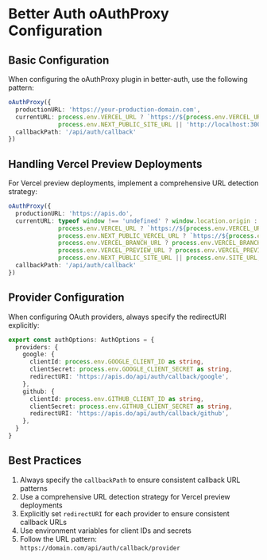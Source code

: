 # Better Auth oAuthProxy Configuration

## Basic Configuration

When configuring the oAuthProxy plugin in better-auth, use the following pattern:

```typescript
oAuthProxy({
  productionURL: 'https://your-production-domain.com',
  currentURL: process.env.VERCEL_URL ? `https://${process.env.VERCEL_URL}` : 
              process.env.NEXT_PUBLIC_SITE_URL || 'http://localhost:3000',
  callbackPath: '/api/auth/callback'
})
```

## Handling Vercel Preview Deployments

For Vercel preview deployments, implement a comprehensive URL detection strategy:

```typescript
oAuthProxy({ 
  productionURL: 'https://apis.do',
  currentURL: typeof window !== 'undefined' ? window.location.origin : // Client-side detection
              process.env.VERCEL_URL ? `https://${process.env.VERCEL_URL}` : 
              process.env.NEXT_PUBLIC_VERCEL_URL ? `https://${process.env.NEXT_PUBLIC_VERCEL_URL}` : 
              process.env.VERCEL_BRANCH_URL ? process.env.VERCEL_BRANCH_URL : 
              process.env.VERCEL_PREVIEW_URL ? process.env.VERCEL_PREVIEW_URL : 
              process.env.NEXT_PUBLIC_SITE_URL || process.env.SITE_URL,
  callbackPath: '/api/auth/callback'
})
```

## Provider Configuration

When configuring OAuth providers, always specify the redirectURI explicitly:

```typescript
export const authOptions: AuthOptions = {
  providers: {
    google: {
      clientId: process.env.GOOGLE_CLIENT_ID as string,
      clientSecret: process.env.GOOGLE_CLIENT_SECRET as string,
      redirectURI: 'https://apis.do/api/auth/callback/google',
    },
    github: {
      clientId: process.env.GITHUB_CLIENT_ID as string,
      clientSecret: process.env.GITHUB_CLIENT_SECRET as string,
      redirectURI: 'https://apis.do/api/auth/callback/github',
    },
  }
}
```

## Best Practices

1. Always specify the `callbackPath` to ensure consistent callback URL patterns
2. Use a comprehensive URL detection strategy for Vercel preview deployments
3. Explicitly set `redirectURI` for each provider to ensure consistent callback URLs
4. Use environment variables for client IDs and secrets
5. Follow the URL pattern: `https://domain.com/api/auth/callback/provider`
